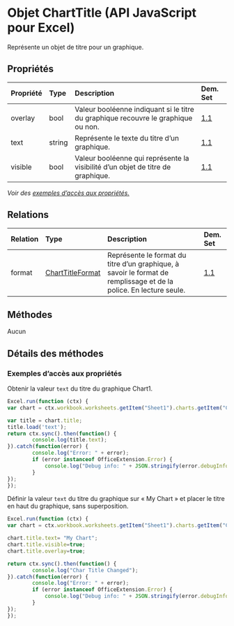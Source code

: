 # <a name="charttitle-object-javascript-api-for-excel"></a>Objet ChartTitle (API JavaScript pour Excel)

Représente un objet de titre pour un graphique.

## <a name="properties"></a>Propriétés

| Propriété       | Type    |Description| Dem. Set|
|:---------------|:--------|:----------|:----|
|overlay|bool|Valeur booléenne indiquant si le titre du graphique recouvre le graphique ou non.|[1.1](../requirement-sets/excel-api-requirement-sets.md)|
|text|string|Représente le texte du titre d’un graphique.|[1.1](../requirement-sets/excel-api-requirement-sets.md)|
|visible|bool|Valeur booléenne qui représente la visibilité d’un objet de titre de graphique.|[1.1](../requirement-sets/excel-api-requirement-sets.md)|

_Voir des [exemples d’accès aux propriétés.](#property-access-examples)_

## <a name="relationships"></a>Relations
| Relation | Type    |Description| Dem. Set|
|:---------------|:--------|:----------|:----|
|format|[ChartTitleFormat](charttitleformat.md)|Représente le format du titre d’un graphique, à savoir le format de remplissage et de la police. En lecture seule.|[1.1](../requirement-sets/excel-api-requirement-sets.md)|

## <a name="methods"></a>Méthodes
Aucun


## <a name="method-details"></a>Détails des méthodes

### <a name="property-access-examples"></a>Exemples d’accès aux propriétés

Obtenir la valeur `text` du titre du graphique Chart1.

```js
Excel.run(function (ctx) { 
var chart = ctx.workbook.worksheets.getItem("Sheet1").charts.getItem("Chart1");    

var title = chart.title;
title.load('text');
return ctx.sync().then(function() {
        console.log(title.text);
}).catch(function(error) {
        console.log("Error: " + error);
        if (error instanceof OfficeExtension.Error) {
            console.log("Debug info: " + JSON.stringify(error.debugInfo));
        }
});
});
```

Définir la valeur `text` du titre du graphique sur « My Chart » et placer le titre en haut du graphique, sans superposition.

```js
Excel.run(function (ctx) { 
var chart = ctx.workbook.worksheets.getItem("Sheet1").charts.getItem("Chart1");    

chart.title.text= "My Chart"; 
chart.title.visible=true;
chart.title.overlay=true;

return ctx.sync().then(function() {
        console.log("Char Title Changed");
}).catch(function(error) {
        console.log("Error: " + error);
        if (error instanceof OfficeExtension.Error) {
            console.log("Debug info: " + JSON.stringify(error.debugInfo));
        }
});
});
```
